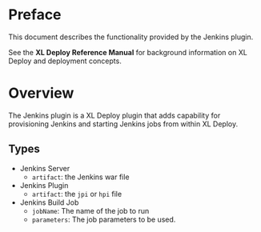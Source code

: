 # Preface #

This document describes the functionality provided by the Jenkins plugin.

See the **XL Deploy Reference Manual** for background information on XL Deploy and deployment concepts.

# Overview #

The Jenkins plugin is a XL Deploy plugin that adds capability for provisioning Jenkins and starting Jenkins jobs from within XL Deploy.

## Types ##

+ Jenkins Server 
  * `artifact`: the Jenkins war file
+ Jenkins Plugin
  * `artifact`: the `jpi` or `hpi` file
+ Jenkins Build Job
  * `jobName`: The name of the job to run
  * `parameters`: The job parameters to be used.
